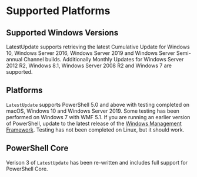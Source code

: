 # Supported Platforms

## Supported Windows Versions

LatestUpdate supports retrieving the latest Cumulative Update for Windows 10, Windows Server 2016, Windows Server 2019 and Windows Server Semi-annual Channel builds. Additionally Monthly Updates for Windows Server 2012 R2, Windows 8.1, Windows Server 2008 R2 and Windows 7 are supported.

## Platforms

`LatestUpdate` supports PowerShell 5.0 and above with testing completed on macOS, Windows 10 and Windows Server 2019. Some testing has been performed on Windows 7 with WMF 5.1. If you are running an earlier version of PowerShell, update to the latest release of the [Windows Management Framework](https://docs.microsoft.com/en-us/powershell/wmf/readme). Testing has not been completed on Linux, but it should work.

## PowerShell Core

Verison 3 of `LatestUpdate` has been re-written and includes full support for PowerShell Core.
